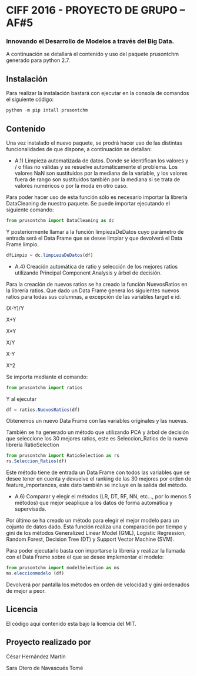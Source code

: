 # CIFF 2016 - PROYECTO DE GRUPO – AF#5

### Innovando el Desarrollo de Modelos a través del Big Data.

A continuación se detallará el contenido y uso del paquete prusontchm generado para python 2.7.

## Instalación

Para realizar la instalación bastará con ejecutar en la consola de comandos el siguiente código:

```javascript
python -m pip intall prusontchm
````

## Contenido

Una vez instalado el nuevo paquete, se prodrá hacer uso de las distintas funcionalidades de que dispone, a continuación se detallan:

* A.1) Limpieza automatizada de datos. Donde se identifican los valores y / o filas no válidas y se resuelve automáticamente el problema. Los valores NaN son sustituidos por la mediana de la variable, y los valores fuera de rango son sustituidos también por la mediana si se trata de valores numéricos o por la moda en otro caso.

Para poder hacer uso de esta función sólo es necesario importar la librería DataCleaning de nuestro paquete. Se puede importar ejecutando el siguiente comando:

```javascript
from prusontchm import DataCleaning as dc
````

Y posteriormente llamar a la función limpiezaDeDatos cuyo parámetro de entrada será el Data Frame que se desee limpiar y que devolverá el Data Frame limpio.

```javascript
dfLimpio = dc.limpiezaDeDatos(df)
```

* A.4) Creación automática de ratio y selección de los mejores ratios utilizando Principal Component Analysis y árbol de decisión.

Para la creación de nuevos ratios se ha creado la función NuevosRatios en la librería ratios. Que dado un Data Frame genera los siguientes nuevos ratios para todas sus columnas, a excepción de las variables target e id. 

(X-Y)/Y

 X+Y
 
X*Y

 X/Y
 
 X-Y
 
 X^2
 
 Se importa mediante el comando:
```javascript
from prusontchm import ratios
```

Y al ejecutar 
```javascript
df = ratios.NuevosRatios(df)
```
Obtenemos un nuevo Data Frame con las variables originales y las nuevas.

También se ha generado un método que utilizando PCA y árbol de decisión que seleccione los 30 mejores ratios, este es Seleccion_Ratios de la nueva librería RatioSelection

```javascript
from prusontchm import RatioSelection as rs
rs.Seleccion_Ratios(df)
```
Este método tiene de entrada un Data Frame con todos las variables que se desee tener en cuenta y devuelve el ranking de las 30 mejores por orden de feature_importances, este dato también se incluye en la salida del método.

* A.6) Comparar y elegir el métodos (LR, DT, RF, NN, etc..., por lo menos 5 métodos) que mejor seaplique a los datos de forma automática y supervisada.

Por último se ha creado un método para elegir el mejor modelo para un cojunto de datos dado. Esta función realiza una comparación por tiempo y gini de los métodos Generalized Linear Model (GML), Logistic Regression, Random Forest, Decision Tree (DT) y Support Vector Machine (SVM).

Para poder ejecutarlo basta con importarse la librería y realizar la llamada con el Data Frame sobre el que se desee implementar el modelo:
```javascript
from prusontchm import modelSelection as ms
ms.eleccionmodelo (df)
```
Devolverá por pantalla los métodos en orden de velocidad y gini ordenados de mejor a peor.

## Licencia

El código aquí contenido esta bajo la licencia del MIT.

## Proyecto realizado por

César Hernández Martín

Sara Otero de Navascués Tomé